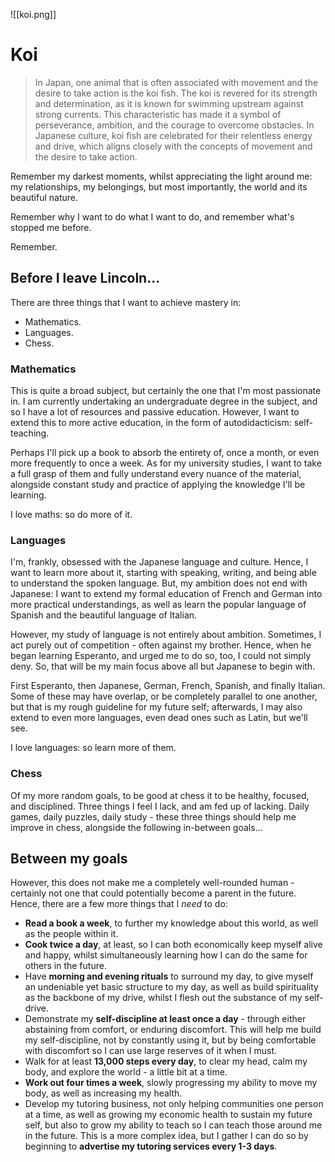 ![[koi.png]]
# Koi

> In Japan, one animal that is often associated with movement and the desire to take action is the koi fish. The koi is revered for its strength and determination, as it is known for swimming upstream against strong currents. This characteristic has made it a symbol of perseverance, ambition, and the courage to overcome obstacles. In Japanese culture, koi fish are celebrated for their relentless energy and drive, which aligns closely with the concepts of movement and the desire to take action.

Remember my darkest moments, whilst appreciating the light around me: my relationships, my belongings, but most importantly, the world and its beautiful nature. 

Remember why I want to do what I want to do, and remember what's stopped me before. 

Remember.

## Before I leave Lincoln...

There are three things that I want to achieve mastery in:

- Mathematics.
- Languages.
- Chess.

### Mathematics

This is quite a broad subject, but certainly the one that I'm most passionate in. I am currently undertaking an undergraduate degree in the subject, and so I have a lot of resources and passive education. However, I want to extend this to more active education, in the form of autodidacticism: self-teaching.

Perhaps I'll pick up a book to absorb the entirety of, once a month, or even more frequently to once a week. As for my university studies, I want to take a full grasp of them and fully understand every nuance of the material, alongside constant study and practice of applying the knowledge I'll be learning.

I love maths: so do more of it.

### Languages

I'm, frankly, obsessed with the Japanese language and culture. Hence, I want to learn more about it, starting with speaking, writing, and being able to understand the spoken language. But, my ambition does not end with Japanese: I want to extend my formal education of French and German into more practical understandings, as well as learn the popular language of Spanish and the beautiful language of Italian.

However, my study of language is not entirely about ambition. Sometimes, I act purely out of competition - often against my brother. Hence, when he began learning Esperanto, and urged me to do so, too, I could not simply deny. So, that will be my main focus above all but Japanese to begin with.

First Esperanto, then Japanese, German, French, Spanish, and finally Italian. Some of these may have overlap, or be completely parallel to one another, but that is my rough guideline for my future self; afterwards, I may also extend to even more languages, even dead ones such as Latin, but we'll see.

I love languages: so learn more of them.

### Chess

Of my more random goals, to be good at chess it to be healthy, focused, and disciplined. Three things I feel I lack, and am fed up of lacking. Daily games, daily puzzles, daily study - these three things should help me improve in chess, alongside the following in-between goals...

## Between my goals

However, this does not make me a completely well-rounded human - certainly not one that could potentially become a parent in the future. Hence, there are a few more things that I *need* to do:

- **Read a book a week**, to further my knowledge about this world, as well as the people within it.
- **Cook twice a day**, at least, so I can both economically keep myself alive and happy, whilst simultaneously learning how I can do the same for others in the future.
- Have **morning and evening rituals** to surround my day, to give myself an undeniable yet basic structure to my day, as well as build spirituality as the backbone of my drive, whilst I flesh out the substance of my self-drive.
- Demonstrate my **self-discipline at least once a day** - through either abstaining from comfort, or enduring discomfort. This will help me build my self-discipline, not by constantly using it, but by being comfortable with discomfort so I can use large reserves of it when I must.
- Walk for at least **13,000 steps every day**, to clear my head, calm my body, and explore the world - a little bit at a time.
- **Work out four times a week**, slowly progressing my ability to move my body, as well as increasing my health.
- Develop my tutoring business, not only helping communities one person at a time, as well as growing my economic health to sustain my future self, but also to grow my ability to teach so I can teach those around me in the future. This is a more complex idea, but I gather I can do so by beginning to **advertise my tutoring services every 1-3 days**.